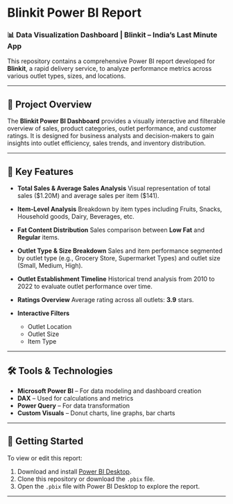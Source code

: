 # Blinkit Power BI Report

### 📊 Data Visualization Dashboard | Blinkit – India’s Last Minute App

This repository contains a comprehensive Power BI report developed for **Blinkit**, a rapid delivery service, to analyze performance metrics across various outlet types, sizes, and locations.

---

## 📁 Project Overview

The **Blinkit Power BI Dashboard** provides a visually interactive and filterable overview of sales, product categories, outlet performance, and customer ratings. It is designed for business analysts and decision-makers to gain insights into outlet efficiency, sales trends, and inventory distribution.

---

## 📌 Key Features

* **Total Sales & Average Sales Analysis**
  Visual representation of total sales (\$1.20M) and average sales per item (\$141).

* **Item-Level Analysis**
  Breakdown by item types including Fruits, Snacks, Household goods, Dairy, Beverages, etc.

* **Fat Content Distribution**
  Sales comparison between **Low Fat** and **Regular** items.

* **Outlet Type & Size Breakdown**
  Sales and item performance segmented by outlet type (e.g., Grocery Store, Supermarket Types) and outlet size (Small, Medium, High).

* **Outlet Establishment Timeline**
  Historical trend analysis from 2010 to 2022 to evaluate outlet performance over time.

* **Ratings Overview**
  Average rating across all outlets: **3.9** stars.

* **Interactive Filters**

  * Outlet Location
  * Outlet Size
  * Item Type

---


## 🛠️ Tools & Technologies

* **Microsoft Power BI** – For data modeling and dashboard creation
* **DAX** – Used for calculations and metrics
* **Power Query** – For data transformation
* **Custom Visuals** – Donut charts, line graphs, bar charts

---

## 🚀 Getting Started

To view or edit this report:

1. Download and install [Power BI Desktop](https://powerbi.microsoft.com/desktop/).
2. Clone this repository or download the `.pbix` file.
3. Open the `.pbix` file with Power BI Desktop to explore the report.

---

